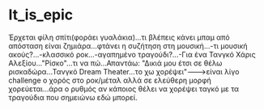 # It_is_epic
Έρχεται φίλη σπίτι(φοράει γυαλάκια)...τι βλέπεις κάνει μπαμ από απόσταση είναι ζημιάρα...φτάνει η συζήτηση στη μουσική...-τι μουσική ακούς?...-κλασσικό ροκ...-αγαπημένο τραγούδι?...-Για ένα Τανγκό Χάρις Αλεξίου..."Ρίσκο"...τι να πώ...Απαντάω: "Δικιά μου έτσι σε θέλω ρισκαδώρα...Τανγκό Dream Theater...το χω χορέψει"--->είναι λίγο challenge ο χορός στο ροκ/μέταλ αλλά σε ελεύθερη μορφή χορεύεται...άρα ο ρυθμός αν κάποιος θέλει να χορέψει ταγκό με τα τραγούδια που σημειώνω εδώ μπορεί.  
